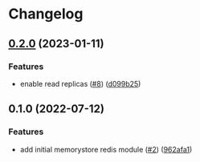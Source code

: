 # Changelog

## [0.2.0](https://github.com/entur/terraform-google-memorystore/compare/v0.1.0...v0.2.0) (2023-01-11)


### Features

* enable read replicas ([#8](https://github.com/entur/terraform-google-memorystore/issues/8)) ([d099b25](https://github.com/entur/terraform-google-memorystore/commit/d099b2561485229564023c11f5af73163c547261))

## 0.1.0 (2022-07-12)


### Features

* add initial memorystore redis module ([#2](https://github.com/entur/terraform-google-memorystore/issues/2)) ([962afa1](https://github.com/entur/terraform-google-memorystore/commit/962afa11d203ce945d0c360c13916e5ed49d9338))
